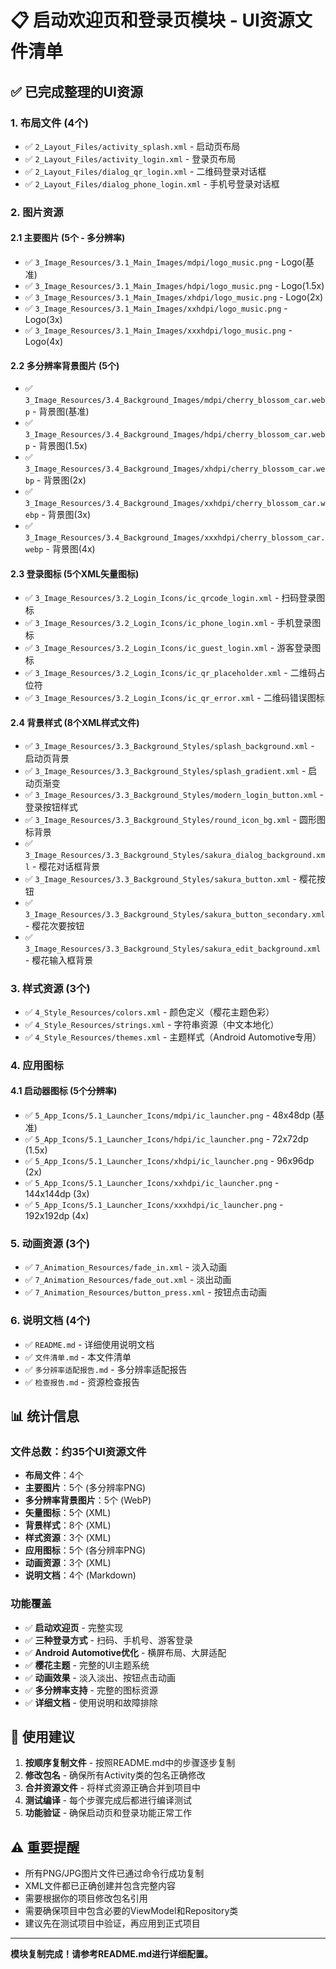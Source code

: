 # 📋 启动欢迎页和登录页模块 - UI资源文件清单

## ✅ 已完成整理的UI资源

### 1. 布局文件 (4个)
- ✅ `2_Layout_Files/activity_splash.xml` - 启动页布局
- ✅ `2_Layout_Files/activity_login.xml` - 登录页布局
- ✅ `2_Layout_Files/dialog_qr_login.xml` - 二维码登录对话框
- ✅ `2_Layout_Files/dialog_phone_login.xml` - 手机号登录对话框

### 2. 图片资源
#### 2.1 主要图片 (5个 - 多分辨率)
- ✅ `3_Image_Resources/3.1_Main_Images/mdpi/logo_music.png` - Logo(基准)
- ✅ `3_Image_Resources/3.1_Main_Images/hdpi/logo_music.png` - Logo(1.5x)
- ✅ `3_Image_Resources/3.1_Main_Images/xhdpi/logo_music.png` - Logo(2x)
- ✅ `3_Image_Resources/3.1_Main_Images/xxhdpi/logo_music.png` - Logo(3x)
- ✅ `3_Image_Resources/3.1_Main_Images/xxxhdpi/logo_music.png` - Logo(4x)

#### 2.2 多分辨率背景图片 (5个)
- ✅ `3_Image_Resources/3.4_Background_Images/mdpi/cherry_blossom_car.webp` - 背景图(基准)
- ✅ `3_Image_Resources/3.4_Background_Images/hdpi/cherry_blossom_car.webp` - 背景图(1.5x)
- ✅ `3_Image_Resources/3.4_Background_Images/xhdpi/cherry_blossom_car.webp` - 背景图(2x)
- ✅ `3_Image_Resources/3.4_Background_Images/xxhdpi/cherry_blossom_car.webp` - 背景图(3x)
- ✅ `3_Image_Resources/3.4_Background_Images/xxxhdpi/cherry_blossom_car.webp` - 背景图(4x)

#### 2.3 登录图标 (5个XML矢量图标)
- ✅ `3_Image_Resources/3.2_Login_Icons/ic_qrcode_login.xml` - 扫码登录图标
- ✅ `3_Image_Resources/3.2_Login_Icons/ic_phone_login.xml` - 手机登录图标
- ✅ `3_Image_Resources/3.2_Login_Icons/ic_guest_login.xml` - 游客登录图标
- ✅ `3_Image_Resources/3.2_Login_Icons/ic_qr_placeholder.xml` - 二维码占位符
- ✅ `3_Image_Resources/3.2_Login_Icons/ic_qr_error.xml` - 二维码错误图标

#### 2.4 背景样式 (8个XML样式文件)
- ✅ `3_Image_Resources/3.3_Background_Styles/splash_background.xml` - 启动页背景
- ✅ `3_Image_Resources/3.3_Background_Styles/splash_gradient.xml` - 启动页渐变
- ✅ `3_Image_Resources/3.3_Background_Styles/modern_login_button.xml` - 登录按钮样式
- ✅ `3_Image_Resources/3.3_Background_Styles/round_icon_bg.xml` - 圆形图标背景
- ✅ `3_Image_Resources/3.3_Background_Styles/sakura_dialog_background.xml` - 樱花对话框背景
- ✅ `3_Image_Resources/3.3_Background_Styles/sakura_button.xml` - 樱花按钮
- ✅ `3_Image_Resources/3.3_Background_Styles/sakura_button_secondary.xml` - 樱花次要按钮
- ✅ `3_Image_Resources/3.3_Background_Styles/sakura_edit_background.xml` - 樱花输入框背景

### 3. 样式资源 (3个)
- ✅ `4_Style_Resources/colors.xml` - 颜色定义（樱花主题色彩）
- ✅ `4_Style_Resources/strings.xml` - 字符串资源（中文本地化）
- ✅ `4_Style_Resources/themes.xml` - 主题样式（Android Automotive专用）

### 4. 应用图标
#### 4.1 启动器图标 (5个分辨率)
- ✅ `5_App_Icons/5.1_Launcher_Icons/mdpi/ic_launcher.png` - 48x48dp (基准)
- ✅ `5_App_Icons/5.1_Launcher_Icons/hdpi/ic_launcher.png` - 72x72dp (1.5x)
- ✅ `5_App_Icons/5.1_Launcher_Icons/xhdpi/ic_launcher.png` - 96x96dp (2x)
- ✅ `5_App_Icons/5.1_Launcher_Icons/xxhdpi/ic_launcher.png` - 144x144dp (3x)
- ✅ `5_App_Icons/5.1_Launcher_Icons/xxxhdpi/ic_launcher.png` - 192x192dp (4x)

### 5. 动画资源 (3个)
- ✅ `7_Animation_Resources/fade_in.xml` - 淡入动画
- ✅ `7_Animation_Resources/fade_out.xml` - 淡出动画
- ✅ `7_Animation_Resources/button_press.xml` - 按钮点击动画

### 6. 说明文档 (4个)
- ✅ `README.md` - 详细使用说明文档
- ✅ `文件清单.md` - 本文件清单
- ✅ `多分辨率适配报告.md` - 多分辨率适配报告
- ✅ `检查报告.md` - 资源检查报告

## 📊 统计信息

### 文件总数：约35个UI资源文件
- **布局文件**：4个
- **主要图片**：5个 (多分辨率PNG)
- **多分辨率背景图片**：5个 (WebP)
- **矢量图标**：5个 (XML)
- **背景样式**：8个 (XML)
- **样式资源**：3个 (XML)
- **应用图标**：5个 (各分辨率PNG)
- **动画资源**：3个 (XML)
- **说明文档**：4个 (Markdown)

### 功能覆盖
- ✅ **启动欢迎页** - 完整实现
- ✅ **三种登录方式** - 扫码、手机号、游客登录
- ✅ **Android Automotive优化** - 横屏布局、大屏适配
- ✅ **樱花主题** - 完整的UI主题系统
- ✅ **动画效果** - 淡入淡出、按钮点击动画
- ✅ **多分辨率支持** - 完整的图标资源
- ✅ **详细文档** - 使用说明和故障排除

## 🎯 使用建议

1. **按顺序复制文件** - 按照README.md中的步骤逐步复制
2. **修改包名** - 确保所有Activity类的包名正确修改
3. **合并资源文件** - 将样式资源正确合并到项目中
4. **测试编译** - 每个步骤完成后都进行编译测试
5. **功能验证** - 确保启动页和登录功能正常工作

## ⚠️ 重要提醒

- 所有PNG/JPG图片文件已通过命令行成功复制
- XML文件都已正确创建并包含完整内容
- 需要根据你的项目修改包名引用
- 需要确保项目中包含必要的ViewModel和Repository类
- 建议先在测试项目中验证，再应用到正式项目

---

**模块复制完成！请参考README.md进行详细配置。**
